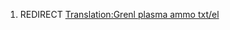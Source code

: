 1.  REDIRECT [Translation:Grenl plasma ammo
    txt/el](Translation:Grenl_plasma_ammo_txt/el "wikilink")